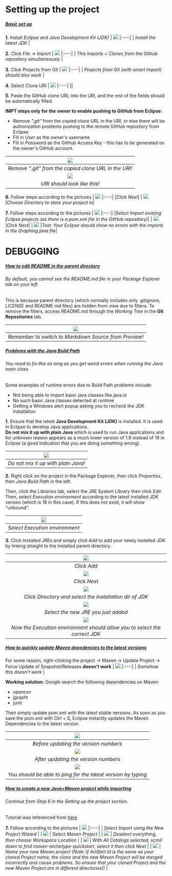 # Setting up the project
##### <ins>Basic set up</ins>
**1.** Install *Eclipse* and *Java Development Kit (JDK)*
| ![](./pics/JavaBuildPath_Edit_Debug00.png)
|:---:| 
| *Install the latest JDK* |

**2.** Click *File* -> *Import*
| ![](./pics/install_step01.png)
|:---:| 
| *This Imports + Clones from the Github repository simultaneously* |

**3.** Click Projects from Git
| ![](./pics/install_step02.png)
|:---:| 
| *Projects from Git (with smart import) should also work* |

**4.** Select Clone URI
| ![](./pics/install_step03.png)
|:---:| 
||

**5.** Paste the GitHub clone URL into the URI, and the rest of the fields should be automatically filled.

**IMPT steps only for the owner to enable pushing to GitHub from Eclipse:**
- Remove *".git"* from the copied clone URL in the URI, or else there will be authorization problems pushing to the remote GitHub repository from Eclipse.
- Fill in *User* as the owner's username
- Fill in *Password* as the GitHub Access Key - this has to be generated on the owner's GitHub account.

| ![](./pics/install_step04.png)
|:---:| 
|*Remove ".git" from the copied clone URL in the URI!*|
| ![](./pics/install_step05.png)
|*URI should look like this!*|

**6.** Follow steps according to the pictures
| ![](./pics/install_step06.png)
|:---:| 
|*Click Next*|
| ![](./pics/install_step07.png)
|*Choose Directory to store your project in*|

**7.** Follow steps according to the pictures
| ![](./pics/install_step08.png)
|:---:| 
|*Select Import existing Eclipse projects (as there is a pom.xml file in the GitHub repository)*|
| ![](./pics/install_step09.png)
|*Click Next*|
| ![](./pics/install_step10.png)
|*Test: Your Eclipse should show no errors with the imports in the Graphing.java file*|


# DEBUGGING
##### <ins>How to edit README in the parent directory</ins>
###### By default, you cannot see the README.md file in your Package Explorer tab on your left.
This is because parent directory (which normally includes only .gitignore, LICENSE and README.md files) are hidden from view due to filters. To remove the filters, access README.md through the *Working Tree* in the **Git Repositories** tab.

| ![](./pics/how_to_edit_README_in_parent_directory.png)
|:---:| 
| *Remember to switch to Markdown Source from Preview!* |

##### <ins>Problems with the Java Build Path</ins>
###### You need to fix this as long as you get weird errors when running the Java main class.

Some examples of runtime errors due to Build Path problems include:
- Not being able to import basic java classes like java.io
- No such basic Java classes detected at runtime
- Getting a Windows alert popup asking you to recheck the JDK installation

**1.** Ensure that the latest **Java Development Kit (JDK)** is installed. It is used in Eclipse to develop Java applications.\
**Do not mix it up with plain Java** which is used to run Java applications and for unknown reason appears as a much lower version of 1.8 instead of 18 in Eclipse (a good indication that you are doing something wrong).

| ![](./pics/JavaBuildPath_Edit_Debug00.png)
|:---:| 
| *Do not mix it up with plain Java!* |

**2.** Right click on the project in the Package Explorer, then click *Properties*, then *Java Build Path* in the left.

Then, click the *Libraries* tab, select the JRE System Library then click *Edit*. Then, select *Execution environment* according to the latest installed JDK version (which is 18 in this case). If this does not exist, it will show "unbound".

| ![](./pics/JavaBuildPath_Edit_Debug01.png)
|:---:| 
| *Select Execution environment* |

**3.** Click *Installed JREs* and simply click *Add* to add your newly installed JDK by linking straight to the installed parent directory.

| ![](./pics/JavaBuildPath_Edit_Debug02.png)
|:---:| 
| *Click Add* |
| ![](./pics/JavaBuildPath_Edit_Debug03.png)
| *Click Next* |
| ![](./pics/JavaBuildPath_Edit_Debug04.png)
| *Click Directory and select the installation dir of JDK* |
| ![](./pics/JavaBuildPath_Edit_Debug05.png)
| *Select the new JRE you just added* |
| ![](./pics/JavaBuildPath_Edit_Debug06.png)
| *Now the Execution environment should allow you to select the correct JDK* |

##### <ins>How to quickly update Maven depedencies to the latest versions</ins>
For some reason, right-clicking the project -> Maven -> Update Project -> Force Update of Snapshot/Releases **doesn't work**
| ![](./pics/update_dep_00.png)
|:---:| 
| *Somehow this doesn't work* |

**Working solution:** Google search the following dependencies on Maven:
- opencsv
- jgrapht
- junit

Then simply update pom.xml with the latest stable versions. As soon as you save the pom.xml with Ctrl + S, Eclipse instantly updates the Maven Dependencies to the latest version

| ![](./pics/update_dep_01.png)
|:---:| 
| *Before updating the version numbers* |
| ![](./pics/update_dep_02.png)
| *After updating the version numbers* |
| ![](./pics/update_dep_03.png)
| *You should be able to ping for the latest version by typing* |

##### <ins>How to create a new Java+Maven project while importing</ins>
###### Continue from Step 6 in the Setting up the project section.
Tutorial was referenced from [here](https://toolsqa.com/maven/create-new-maven-project-eclipse/)

**7.** Follow according to the pictures
| ![](./pics/install_new_maven_project_step08.png)
|:---:| 
| *Select Import using the New Project Wizard* |
| ![](./pics/install_new_maven_project_step09.png)
| *Select Maven Project* |
| ![](./pics/install_new_maven_project_step10.png)
| *Deselect everything, then choose Workspace Location* |
| ![](./pics/install_new_maven_project_step11.png)
| *With All Catalogs selected, scroll down to find maven-archetype-quickstart, select it then click Next* |
| ![](./pics/install_new_maven_project_step12.png)
| *Name your new Maven project (Note: If Artifact Id is the same as your cloned Project name, the clone and the new Maven Project will be merged incorrectly and cause problems. So ensure that your cloned Project and the new Maven Project are in different directories!)* |
  
